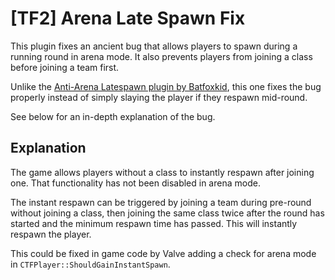 # [TF2] Arena Late Spawn Fix

This plugin fixes an ancient bug that allows players to spawn during a running round in arena mode. It also prevents players from joining a class before joining a team first.

Unlike the [Anti-Arena Latespawn plugin by Batfoxkid](https://forums.alliedmods.net/showthread.php?t=316597), this one fixes the bug properly instead of simply slaying the player if they respawn mid-round.

See below for an in-depth explanation of the bug.

## Explanation

The game allows players without a class to instantly respawn after joining one. That functionality has not been disabled in arena mode.

The instant respawn can be triggered by joining a team during pre-round without joining a class, then joining the same class twice after the round has started and the minimum respawn time has passed. This will instantly respawn the player.

This could be fixed in game code by Valve adding a check for arena mode in `CTFPlayer::ShouldGainInstantSpawn`.